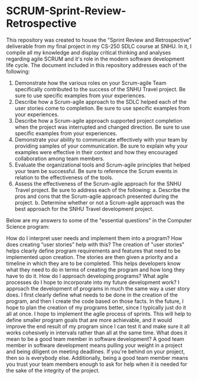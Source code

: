 # SCRUM-Sprint-Review-Retrospective
This repository was created to house the "Sprint Review and Retrospective" deliverable from my final project in my CS-250 SDLC course at SNHU. In it, I compile all my knowledge and display critical thinking and analyses regarding agile SCRUM and it's role in the modern software development life cycle. The document included in this repository addresses each of the following:

1. Demonstrate how the various roles on your Scrum-agile Team specifically contributed to the success of the SNHU Travel project. Be sure to use specific examples from your          experiences.
2. Describe how a Scrum-agile approach to the SDLC helped each of the user stories come to completion. Be sure to use specific examples from your experiences.
3. Describe how a Scrum-agile approach supported project completion when the project was interrupted and changed direction. Be sure to use specific examples from your experiences.
4. Demonstrate your ability to communicate effectively with your team by providing samples of your communication. Be sure to explain why your examples were effective in their        context and how they encouraged collaboration among team members.
5. Evaluate the organizational tools and Scrum-agile principles that helped your team be successful. Be sure to reference the Scrum events in relation to the effectiveness of the    tools.
6. Assess the effectiveness of the Scrum-agile approach for the SNHU Travel project. Be sure to address each of the following:
  a. Describe the pros and cons that the Scrum-agile approach presented during the project.
  b. Determine whether or not a Scrum-agile approach was the best approach for the SNHU Travel development project.


Below are my answers to some of the "essential questions" in the Computer Science program:

How do I interpret user needs and implement them into a program? How does creating “user stories” help with this?
  The creation of "user stories" helps clearly define program requirements and features that need to be implemented upon creation. The stories are then given a priority and a       timeline in which they are to be completed. This helps developers know what they need to do in terms of creating the program and how long they have to do it. 
How do I approach developing programs? What agile processes do I hope to incorporate into my future development work?
  I approach the development of programs in much the same way a user story does. I first clearly define what needs to be done in the creation of the program, and then I 
  create the code based on those facts. In the future, I hope to plan the creation of my programs better, since I typically just do it all at once. I hope to implement the agile     process of sprints. This will help to define smaller program goals that are more achievable, and it would improve the end result of my program since I can test it and make sure   it all works cohesively in intervals rather than all at the same time.
What does it mean to be a good team member in software development?
  A good team member in software development means pulling your weight in a project and being diligent on meeting deadlines. If you're behind on your project, then so is everybody   else. Additionally, being a good team member means you trust your team members enough to ask for help when it is needed for the sake of the integrity of the project.
